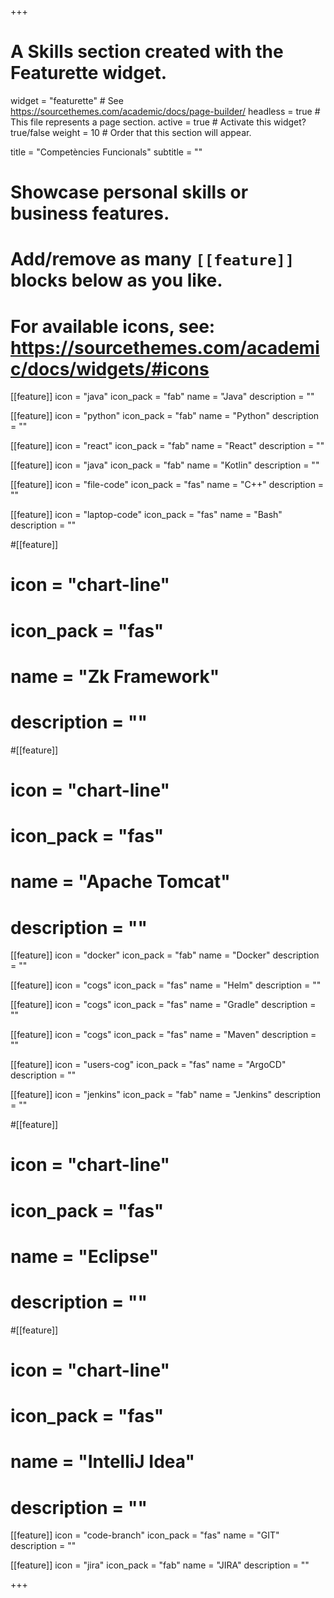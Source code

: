 +++
# A Skills section created with the Featurette widget.
widget = "featurette"  # See https://sourcethemes.com/academic/docs/page-builder/
headless = true  # This file represents a page section.
active = true  # Activate this widget? true/false
weight = 10  # Order that this section will appear.

title = "Competències Funcionals"
subtitle = ""

# Showcase personal skills or business features.
# 
# Add/remove as many `[[feature]]` blocks below as you like.
# 
# For available icons, see: https://sourcethemes.com/academic/docs/widgets/#icons

[[feature]]
icon = "java"
icon_pack = "fab"
name = "Java"
description = ""

[[feature]]
icon = "python"
icon_pack = "fab"
name = "Python"
description = ""

[[feature]]
icon = "react"
icon_pack = "fab"
name = "React"
description = ""

[[feature]]
icon = "java"
icon_pack = "fab"
name = "Kotlin"
description = ""

[[feature]]
icon = "file-code"
icon_pack = "fas"
name = "C++"
description = ""

[[feature]]
icon = "laptop-code"
icon_pack = "fas"
name = "Bash"
description = ""

#[[feature]]
#  icon = "chart-line"
#  icon_pack = "fas"
#  name = "Zk Framework"
#  description = ""

#[[feature]]
#  icon = "chart-line"
#  icon_pack = "fas"
#  name = "Apache Tomcat"
#  description = ""

[[feature]]
icon = "docker"
icon_pack = "fab"
name = "Docker"
description = ""

[[feature]]
icon = "cogs"
icon_pack = "fas"
name = "Helm"
description = ""

[[feature]]
icon = "cogs"
icon_pack = "fas"
name = "Gradle"
description = ""

[[feature]]
icon = "cogs"
icon_pack = "fas"
name = "Maven"
description = ""

[[feature]]
icon = "users-cog"
icon_pack = "fas"
name = "ArgoCD"
description = ""

[[feature]]
icon = "jenkins"
icon_pack = "fab"
name = "Jenkins"
description = ""

#[[feature]]
#  icon = "chart-line"
#  icon_pack = "fas"
#  name = "Eclipse"
#  description = ""

#[[feature]]
#  icon = "chart-line"
#  icon_pack = "fas"
#  name = "IntelliJ Idea"
#  description = ""

[[feature]]
icon = "code-branch"
icon_pack = "fas"
name = "GIT"
description = ""

[[feature]]
icon = "jira"
icon_pack = "fab"
name = "JIRA"
description = ""

+++
